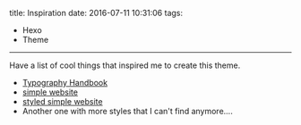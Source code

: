 title:  Inspiration
date: 2016-07-11 10:31:06
tags:
  - Hexo
  - Theme
---

Have a list of cool things that inspired me to create this theme.

<!-- more -->

- [Typography Handbook](http://typographyhandbook.com/)
- [simple website](http://motherfuckingwebsite.com/)
- [styled simple website](http://bettermotherfuckingwebsite.com/)
- Another one with more styles that I can't find anymore....
